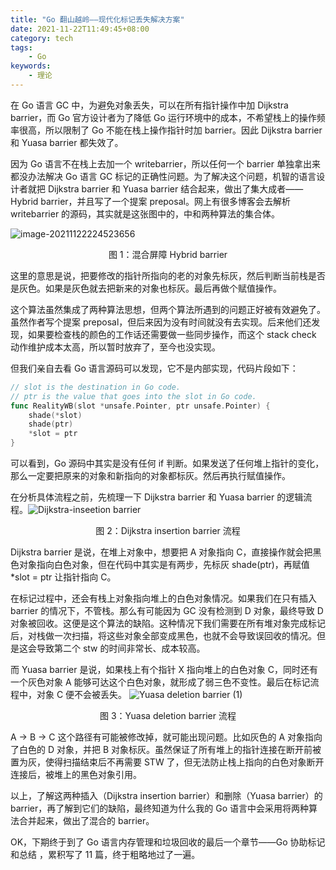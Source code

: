 ```yaml
---
title: "Go 翻山越岭——现代化标记丢失解决方案"
date: 2021-11-22T11:49:45+08:00
category: tech
tags:
    - Go
keywords:
    - 理论
---
```

在 Go 语言 GC 中，为避免对象丢失，可以在所有指针操作中加 Dijkstra barrier，而 Go 官方设计者为了降低 Go 运行环境中的成本，不希望栈上的操作频率很高，所以限制了 Go 不能在栈上操作指针时加 barrier。因此 Dijkstra barrier 和 Yuasa barrier 都失效了。



因为 Go 语言不在栈上去加一个 writebarrier，所以任何一个 barrier 单独拿出来都没办法解决 Go 语言 GC 标记的正确性问题。为了解决这个问题，机智的语言设计者就把 Dijkstra barrier 和 Yuasa barrier 结合起来，做出了集大成者——Hybrid barrier，并且写了一个提案 preposal。网上有很多博客会去解析 writebarrier 的源码，其实就是这张图中的，中和两种算法的集合体。

![image-20211122224523656](https://cdn.jsdelivr.net/gh/JupiterXue/PictureBed/BlogImg/202111222245159.png)

<center>图 1：混合屏障 Hybrid barrier</center>

这里的意思是说，把要修改的指针所指向的老的对象先标灰，然后判断当前栈是否是灰色。如果是灰色就去把新来的对象也标灰。最后再做个赋值操作。



这个算法虽然集成了两种算法思想，但两个算法所遇到的问题正好被有效避免了。虽然作者写个提案 preposal，但后来因为没有时间就没有去实现。后来他们还发现，如果要检查栈的颜色的工作话还需要做一些同步操作，而这个 stack check 动作维护成本太高，所以暂时放弃了，至今也没实现。



但我们亲自去看 Go 语言源码可以发现，它不是内部实现，代码片段如下：

```go
// slot is the destination in Go code.
// ptr is the value that goes into the slot in Go code.
func RealityWB(slot *unsafe.Pointer, ptr unsafe.Pointer) {
    shade(*slot)
    shade(ptr)
    *slot = ptr
}
```

可以看到，Go 源码中其实是没有任何 if 判断。如果发送了任何堆上指针的变化，那么一定要把原来的对象和新指向的对象都标灰。然后再执行赋值操作。



在分析具体流程之前，先梳理一下 Dijkstra barrier 和 Yuasa barrier 的逻辑流程。![Dijkstra-inseetion barrier](https://cdn.jsdelivr.net/gh/JupiterXue/PictureBed/BlogImg/202111222303362.png)

<center>图 2：Dijkstra insertion barrier 流程</center>

Dijkstra barrier 是说，在堆上对象中，想要把 A 对象指向 C，直接操作就会把黑色对象指向白色对象，但在代码中其实是有两步，先标灰 shade(ptr)，再赋值 *slot = ptr 让指针指向 C。



在标记过程中，还会有栈上对象指向堆上的白色对象情况。如果我们在只有插入 barrier 的情况下，不管栈。那么有可能因为 GC 没有检测到 D 对象，最终导致 D 对象被回收。这便是这个算法的缺陷。这种情况下我们需要在所有堆对象完成标记后，对栈做一次扫描，将这些对象全部变成黑色，也就不会导致误回收的情况。但是这会导致第二个 stw 的时间非常长、成本较高。



而 Yuasa barrier 是说，如果栈上有个指针 X 指向堆上的白色对象 C，同时还有一个灰色对象 A 能够可达这个白色对象，就形成了弱三色不变性。最后在标记流程中，对象 C 便不会被丢失。 ![Yuasa deletion barrier (1)](https://cdn.jsdelivr.net/gh/JupiterXue/PictureBed/BlogImg/202111222321718.png)

<center>图 3：Yuasa deletion barrier 流程</center>

A → B → C 这个路径有可能被修改掉，就可能出现问题。比如灰色的 A 对象指向了白色的 D 对象，并把 B 对象标灰。虽然保证了所有堆上的指针连接在断开前被置为灰，使得扫描结束后不再需要 STW 了，但无法防止栈上指向的白色对象断开连接后，被堆上的黑色对象引用。



以上，了解这两种插入（Dijkstra insertion barrier）和删除（Yuasa barrier）的 barrier，再了解到它们的缺陷，最终知道为什么我的 Go 语言中会采用将两种算法合并起来，做出了混合的 barrier。



OK，下期终于到了 Go 语言内存管理和垃圾回收的最后一个章节——Go 协助标记和总结 ，累积写了 11 篇，终于粗略地过了一遍。
